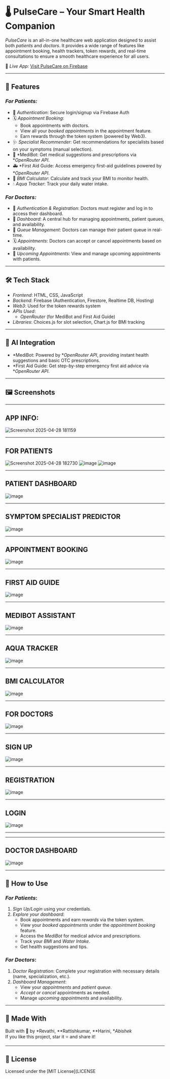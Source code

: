 # 🌡 PulseCare – Your Smart Health Companion

*PulseCare* is an all-in-one healthcare web application designed to assist both *patients* and *doctors*. It provides a wide range of features like appointment booking, health trackers, token rewards, and real-time consultations to ensure a smooth healthcare experience for all users.

🔗 *Live App:* [Visit PulseCare on Firebase](https://medisphere-d2f5c.web.app/)  


---

## 🚀 Features

### *For Patients:*

- 🔐 *Authentication*: Secure login/signup via Firebase Auth
- 🗓 *Appointment Booking*: 
  - Book appointments with doctors.
  - View all your *booked appointments* in the appointment feature.
  - Earn rewards through the token system (powered by Web3).
- 🩺 *Specialist Recommender*: Get recommendations for specialists based on your symptoms (manual selection).
- 🤖 *MediBot: Get medical suggestions and prescriptions via **OpenRouter API*.
- 🚑 *First Aid Guide: Access emergency first-aid guidelines powered by **OpenRouter API*.
- 🧮 *BMI Calculator*: Calculate and track your BMI to monitor health.
- 💧 *Aqua Tracker*: Track your daily water intake.

### *For Doctors:*

- 🔐 *Authentication & Registration*: Doctors must register and log in to access their dashboard.
- 📅 *Dashboard*: A central hub for managing appointments, patient queues, and availability.
- 🔄 *Queue Management*: Doctors can manage their patient queue in real-time.
- 🗓 *Appointments*: Doctors can accept or cancel appointments based on availability.
- 📅 *Upcoming Appointments*: View and manage upcoming appointments with patients.

---

## 🛠 Tech Stack

- *Frontend*: HTML, CSS, JavaScript
- *Backend*: Firebase (Authentication, Firestore, Realtime DB, Hosting)
- *Web3*: Used for the token rewards system
- *APIs Used*: 
  - *OpenRouter* (for MediBot and First Aid Guide)
- *Libraries*: Choices.js for slot selection, Chart.js for BMI tracking

---

## 🧠 AI Integration

- *MediBot: Powered by **OpenRouter API*, providing instant health suggestions and basic OTC prescriptions.
- *First Aid Guide: Get step-by-step emergency first aid advice via **OpenRouter API*.

---

## 🖼 Screenshots


---
## APP INFO:

![Screenshot 2025-04-28 181159](https://github.com/user-attachments/assets/b16c2004-5541-4d53-9a3b-b191d5794af1)

---
FOR PATIENTS
---
![Screenshot 2025-04-28 182730](https://github.com/user-attachments/assets/23107ed7-1fa0-48ad-83e7-a3719d43aa96)
![image](https://github.com/user-attachments/assets/a61593ef-5836-4000-872f-9dec3d2840f7)
![image](https://github.com/user-attachments/assets/073a75c3-33e6-463a-9561-4bd5b4c43811)

---
PATIENT DASHBOARD
---


                                 
![image](https://github.com/user-attachments/assets/e43f0e94-3044-4af7-92d2-75a831a67d5a)

---
SYMPTOM SPECIALIST PREDICTOR
---

![image](https://github.com/user-attachments/assets/930319be-d530-4295-a45a-efdc468c3632)

---
APPOINTMENT BOOKING
---
![image](https://github.com/user-attachments/assets/8ed15aef-8023-4a36-b049-a7eb1e5e1ec0)

---
FIRST AID GUIDE
---

![image](https://github.com/user-attachments/assets/b85be6fa-6b6e-45b4-b5ce-2a9a7a23875f)

---
MEDIBOT ASSISTANT
---

![image](https://github.com/user-attachments/assets/700099b7-d9b2-42d5-9473-59452ad78c1e)


---
AQUA TRACKER
---

![image](https://github.com/user-attachments/assets/705e3732-d98d-4f95-8efe-c9a1a9791af8)

---
BMI CALCULATOR
---

![image](https://github.com/user-attachments/assets/9f03bbfa-cbab-437f-a175-43d97968b5d1)


---

FOR DOCTORS
---

![image](https://github.com/user-attachments/assets/3eb4de7a-40e7-46f9-ab79-967301393b75)

---
SIGN UP
---

![image](https://github.com/user-attachments/assets/3fe322de-33c1-4e6d-a263-6fc036bd5e1d)

---

REGISTRATION
---

![image](https://github.com/user-attachments/assets/bc5e7997-f6b6-487d-9e54-1127ac2fadff)


---

LOGIN
---

![image](https://github.com/user-attachments/assets/57afbbe9-dd0a-45f5-8396-9bffd8182e53)



---

---
DOCTOR DASHBOARD
---

![image](https://github.com/user-attachments/assets/4c324703-7b62-4a58-abf9-6a5856bbdcf5)

---

## 🧪 How to Use

### *For Patients*:
1. *Sign Up/Login* using your credentials.
2. *Explore your dashboard*: 
   - Book appointments and earn *rewards* via the token system.
   - View your *booked appointments* under the *appointment booking* feature.
   - Access the *MediBot* for medical advice and prescriptions.
   - Track your *BMI* and *Water Intake*.
   - Get health suggestions and tips.

### *For Doctors*:
1. *Doctor Registration*: Complete your registration with necessary details (name, specialization, etc.).
2. *Dashboard Management*: 
   - View your *appointments* and *patient queue*.
   - *Accept or cancel* appointments as needed.
   - Manage *upcoming appointments* and availability.

---

## 🤝 Made With

Built with 💙 by *Revathi, **Rattishkumar, **Harini, **Abishek*  
If you like this project, star it ⭐ and share it!

---

## 📄 License

Licensed under the [MIT License](LICENSE
